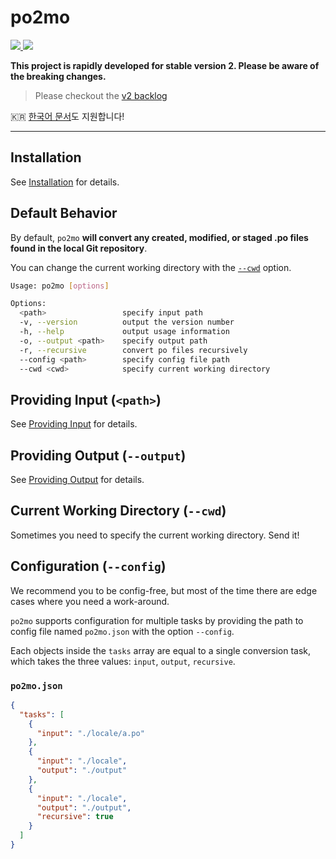 # po2mo

<p align="left">
  <a href="https://npm.im/po2mo">
    <img src="https://badgen.net/npm/v/po2mo">
  </a>

  <a href="https://github.com/devjiwonchoi/po2mo/actions?workflow=CI">
    <img src="https://github.com/devjiwonchoi/po2mo/actions/workflows/node_ci.yml/badge.svg">
  </a>
</p>

**This project is rapidly developed for stable version 2. Please be aware of the breaking changes.**

> Please checkout the [v2 backlog](https://github.com/devjiwonchoi/po2mo/issues/37)

:kr: [한국어 문서](./docs/korean/README.md)도 지원합니다!

---

## Installation

See [Installation](./docs/installation.md) for details.

## Default Behavior

By default, `po2mo` **will convert any created, modified, or staged .po files found in the local Git repository**.

You can change the current working directory with the [`--cwd`](#current-working-directory---cwd) option.

```sh
Usage: po2mo [options]

Options:
  <path>                 specify input path
  -v, --version          output the version number
  -h, --help             output usage information
  -o, --output <path>    specify output path
  -r, --recursive        convert po files recursively
  --config <path>        specify config file path
  --cwd <cwd>            specify current working directory
```

## Providing Input (`<path>`)

See [Providing Input](./docs/providing-input.md) for details.

## Providing Output (`--output`)

See [Providing Output](./docs/providing-output.md) for details.

## Current Working Directory (`--cwd`)

Sometimes you need to specify the current working directory. Send it!

## Configuration (`--config`)

We recommend you to be config-free, but most of the time there are edge cases where you need a work-around.

`po2mo` supports configuration for multiple tasks by providing the path to config file named `po2mo.json` with the option `--config`.

Each objects inside the `tasks` array are equal to a single conversion task, which takes the three values: `input`, `output`, `recursive`.

### `po2mo.json`

```json
{
  "tasks": [
    {
      "input": "./locale/a.po"
    },
    {
      "input": "./locale",
      "output": "./output"
    },
    {
      "input": "./locale",
      "output": "./output",
      "recursive": true
    }
  ]
}
```
